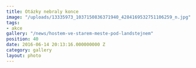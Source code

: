 ```yaml
---
title: Otázky nebraly konce
image: "/uploads/13335973_1037150836371940_4284169532751106259_n.jpg"
tags:
- akce
gallery: "/news/hostem-ve-starem-meste-pod-landstejnem"
position: 40
date: 2016-06-14 20:13:16.000000000 Z
category: gallery
layout: photo
---
```

